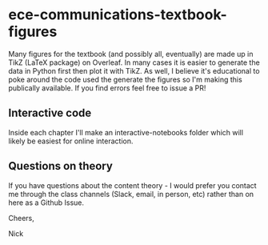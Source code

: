 # ece-communications-textbook-figures

Many figures for the textbook (and possibly all, eventually) are made up in TikZ (LaTeX package) on Overleaf. In many cases it is easier to generate the data in Python first then plot it with TikZ. As well, I believe it's educational to poke around the code used the generate the figures so I'm making this publically available. If you find errors feel free to issue a PR!

## Interactive code

Inside each chapter I'll make an interactive-notebooks folder which will likely be easiest for online interaction.

## Questions on theory

If you have questions about the content theory - I would prefer you contact me through the class channels (Slack, email, in person, etc) rather than on here as a Github Issue.

Cheers,

Nick

